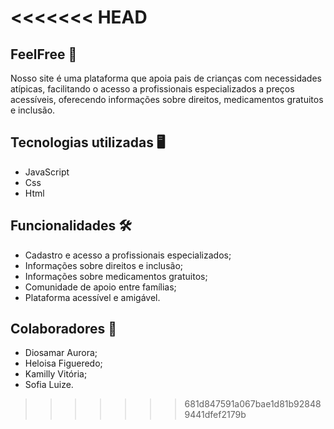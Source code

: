 <<<<<<< HEAD
=======
## FeelFree 🧠
Nosso site é uma plataforma que apoia pais de crianças com necessidades atípicas, facilitando o acesso a profissionais especializados a preços acessíveis, oferecendo informações sobre direitos, medicamentos gratuitos e inclusão.

## Tecnologias utilizadas 🖥️
 - JavaScript
 - Css
 - Html
## Funcionalidades 🛠️
 - Cadastro e acesso a profissionais especializados;
 - Informações sobre direitos e inclusão;
 - Informações sobre medicamentos gratuitos;
 - Comunidade de apoio entre famílias; 
 - Plataforma acessível e amigável.
 ## Colaboradores 👥
 
  - Diosamar Aurora;
 - Heloisa Figueredo; 
 - Kamilly Vitória;
 -  Sofia Luize.
 



 

 
>>>>>>> 681d847591a067bae1d81b928489441dfef2179b
